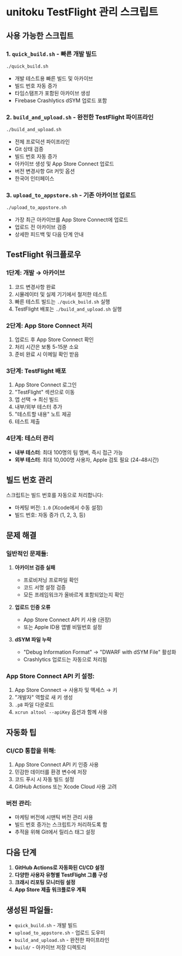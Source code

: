 # unitoku TestFlight 관리 스크립트

## 사용 가능한 스크립트

### 1. `quick_build.sh` - 빠른 개발 빌드
```bash
./quick_build.sh
```
- 개발 테스트용 빠른 빌드 및 아카이브
- 빌드 번호 자동 증가
- 타임스탬프가 포함된 아카이브 생성
- Firebase Crashlytics dSYM 업로드 포함

### 2. `build_and_upload.sh` - 완전한 TestFlight 파이프라인
```bash
./build_and_upload.sh
```
- 전체 프로덕션 파이프라인
- Git 상태 검증
- 빌드 번호 자동 증가
- 아카이브 생성 및 App Store Connect 업로드
- 버전 변경사항 Git 커밋 옵션
- 한국어 인터페이스

### 3. `upload_to_appstore.sh` - 기존 아카이브 업로드
```bash
./upload_to_appstore.sh
```
- 가장 최근 아카이브를 App Store Connect에 업로드
- 업로드 전 아카이브 검증
- 상세한 피드백 및 다음 단계 안내

## TestFlight 워크플로우

### 1단계: 개발 → 아카이브
1. 코드 변경사항 완료
2. 시뮬레이터 및 실제 기기에서 철저한 테스트
3. 빠른 테스트 빌드는 `./quick_build.sh` 실행
4. TestFlight 배포는 `./build_and_upload.sh` 실행

### 2단계: App Store Connect 처리
1. 업로드 후 App Store Connect 확인
2. 처리 시간은 보통 5-15분 소요
3. 준비 완료 시 이메일 확인 받음

### 3단계: TestFlight 배포
1. App Store Connect 로그인
2. "TestFlight" 섹션으로 이동
3. 앱 선택 → 최신 빌드
4. 내부/외부 테스터 추가
5. "테스트할 내용" 노트 제공
6. 테스트 제출

### 4단계: 테스터 관리
- **내부 테스터**: 최대 100명의 팀 멤버, 즉시 접근 가능
- **외부 테스터**: 최대 10,000명 사용자, Apple 검토 필요 (24-48시간)

## 빌드 번호 관리

스크립트는 빌드 번호를 자동으로 처리합니다:
- 마케팅 버전: `1.0` (Xcode에서 수동 설정)
- 빌드 번호: 자동 증가 (1, 2, 3, 등)

## 문제 해결

### 일반적인 문제들:
1. **아카이브 검증 실패**
   - 프로비저닝 프로파일 확인
   - 코드 서명 설정 검증
   - 모든 프레임워크가 올바르게 포함되었는지 확인

2. **업로드 인증 오류**
   - App Store Connect API 키 사용 (권장)
   - 또는 Apple ID용 앱별 비밀번호 설정

3. **dSYM 파일 누락**
   - "Debug Information Format" → "DWARF with dSYM File" 활성화
   - Crashlytics 업로드는 자동으로 처리됨

### App Store Connect API 키 설정:
1. App Store Connect → 사용자 및 액세스 → 키
2. "개발자" 역할로 새 키 생성
3. `.p8` 파일 다운로드
4. `xcrun altool --apiKey` 옵션과 함께 사용

## 자동화 팁

### CI/CD 통합을 위해:
1. App Store Connect API 키 인증 사용
2. 민감한 데이터를 환경 변수에 저장
3. 코드 푸시 시 자동 빌드 설정
4. GitHub Actions 또는 Xcode Cloud 사용 고려

### 버전 관리:
- 마케팅 버전에 시맨틱 버전 관리 사용
- 빌드 번호 증가는 스크립트가 처리하도록 함
- 추적을 위해 Git에서 릴리스 태그 설정

## 다음 단계

1. **GitHub Actions로 자동화된 CI/CD 설정**
2. **다양한 사용자 유형별 TestFlight 그룹 구성**
3. **크래시 리포팅 모니터링 설정**
4. **App Store 제출 워크플로우 계획**

## 생성된 파일들:
- `quick_build.sh` - 개발 빌드
- `upload_to_appstore.sh` - 업로드 도우미
- `build_and_upload.sh` - 완전한 파이프라인
- `build/` - 아카이브 저장 디렉토리
